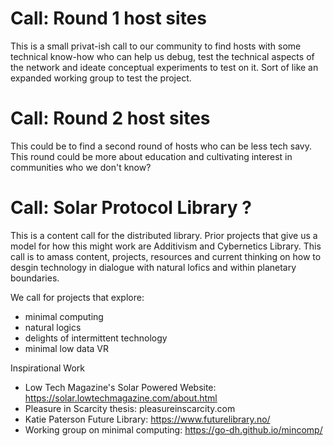 # Call: Round 1 host sites

This is a small privat-ish call to our community to find hosts with some technical know-how who can help us debug, test the technical aspects of the network and ideate conceptual experiments to test on it. Sort of like an expanded working group to test the project. 

# Call: Round 2 host sites

This could be to find a second round of hosts who can be less tech savy. This round could be more about education and cultivating interest in communities who we don't know?

# Call: Solar Protocol Library ?

This is a content call for the distributed library. Prior projects that give us a model for how this might work are Additivism and Cybernetics Library. This call is to amass content, projects, resources and current thinking on how to desgin technology in dialogue with natural lofics and within planetary boundaries. 


We call for projects that explore: 
* minimal computing
* natural logics
* delights of intermittent technology
* minimal low data VR


Inspirational Work
* Low Tech Magazine's Solar Powered Website: https://solar.lowtechmagazine.com/about.html
* Pleasure in Scarcity thesis: pleasureinscarcity.com 
* Katie Paterson Future Library: https://www.futurelibrary.no/
* Working group on minimal computing: https://go-dh.github.io/mincomp/